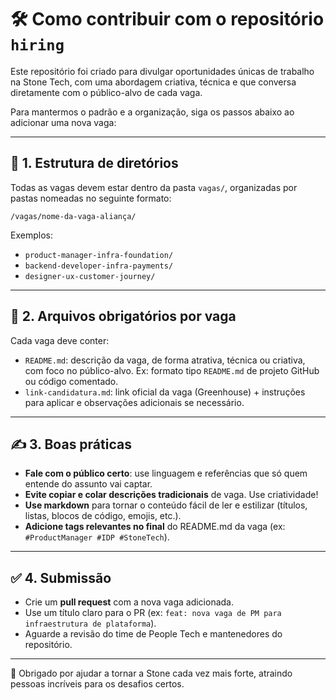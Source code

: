 # 🛠️ Como contribuir com o repositório `hiring`

Este repositório foi criado para divulgar oportunidades únicas de trabalho na Stone Tech, com uma abordagem criativa, técnica e que conversa diretamente com o público-alvo de cada vaga.

Para mantermos o padrão e a organização, siga os passos abaixo ao adicionar uma nova vaga:

---

## 📁 1. Estrutura de diretórios

Todas as vagas devem estar dentro da pasta `vagas/`, organizadas por pastas nomeadas no seguinte formato:

`/vagas/nome-da-vaga-aliança/`

Exemplos:

- `product-manager-infra-foundation/`
- `backend-developer-infra-payments/`
- `designer-ux-customer-journey/`

---

## 📄 2. Arquivos obrigatórios por vaga

Cada vaga deve conter:

- `README.md`: descrição da vaga, de forma atrativa, técnica ou criativa, com foco no público-alvo. Ex: formato tipo `README.md` de projeto GitHub ou código comentado.
- `link-candidatura.md`: link oficial da vaga (Greenhouse) + instruções para aplicar e observações adicionais se necessário.

---

## ✍️ 3. Boas práticas

- **Fale com o público certo**: use linguagem e referências que só quem entende do assunto vai captar.
- **Evite copiar e colar descrições tradicionais** de vaga. Use criatividade!
- **Use markdown** para tornar o conteúdo fácil de ler e estilizar (títulos, listas, blocos de código, emojis, etc.).
- **Adicione tags relevantes no final** do README.md da vaga (ex: `#ProductManager #IDP #StoneTech`).

---

## ✅ 4. Submissão

- Crie um **pull request** com a nova vaga adicionada.
- Use um título claro para o PR (ex: `feat: nova vaga de PM para infraestrutura de plataforma`).
- Aguarde a revisão do time de People Tech e mantenedores do repositório.

---

💚 Obrigado por ajudar a tornar a Stone cada vez mais forte, atraindo pessoas incríveis para os desafios certos.



